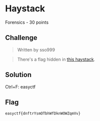 # Haystack
Forensics - 30 points

## Challenge 
> Written by sso999

> There's a flag hidden in [this haystack](haystack.txt).

## Solution

Ctrl+F: easyctf

## Flag
`easyctf{dnftrYsmOTbhWfDknWOWZqmVv}`